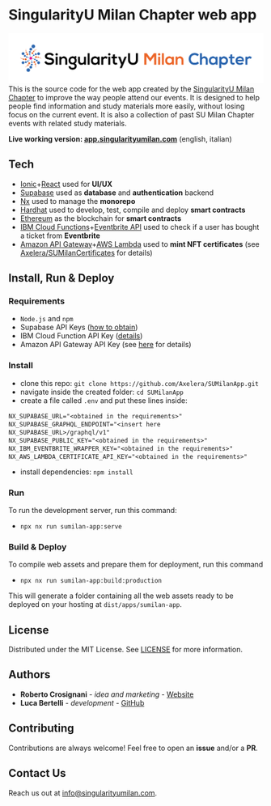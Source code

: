 # SingularityU Milan Chapter web app
![image](apps/sumilan-app/src/assets/images/title-logo.png)
This is the source code for the web app created by the [SingularityU Milan Chapter](https://www.singularityumilan.com/) to improve the way people attend our events.
It is designed to help people find information and study materials more easily, without losing focus on the current event.
It is also a collection of past SU Milan Chapter events with related study materials.

**Live working version: [app.singularityumilan.com](https://app.singularityumilan.com)** (english, italian)

## Tech
- [Ionic](https://ionicframework.com)+[React](https://reactjs.org/) used for **UI/UX**
- [Supabase](https://supabase.io) used as **database** and **authentication** backend
- [Nx](https://nx.dev) used to manage the **monorepo**
- [Hardhat](https://hardhat.org) used to develop, test, compile and deploy **smart contracts**
- [Ethereum](https://ethereum.org) as the blockchain for **smart contracts**
- [IBM Cloud Functions](https://www.ibm.com/cloud/functions)+[Eventbrite API](https://www.eventbrite.com/platform/api) used to check if a user has bought a ticket from **Eventbrite**
- [Amazon API Gateway](https://aws.amazon.com/api-gateway/)+[AWS Lambda](https://aws.amazon.com/lambda/) used to **mint NFT certificates** (see [Axelera/SUMilanCertificates](https://github.com/Axelera/SUMilanCertificates) for details)

## Install, Run & Deploy
### Requirements
- `Node.js` and `npm`
- Supabase API Keys ([how to obtain](https://supabase.io/docs/guides/with-react))
- IBM Cloud Function API Key ([details](cloud-functions/README.md))
- Amazon API Gateway API Key (see [here](https://github.com/Axelera/SUMilanCertificates/blob/master/api/lambda/README.md) for details)

### Install
- clone this repo: `git clone https://github.com/Axelera/SUMilanApp.git`
- navigate inside the created folder: `cd SUMilanApp`
- create a file called `.env` and put these lines inside:
```
NX_SUPABASE_URL="<obtained in the requirements>"
NX_SUPABASE_GRAPHQL_ENDPOINT="<insert here NX_SUPABASE_URL>/graphql/v1"
NX_SUPABASE_PUBLIC_KEY="<obtained in the requirements>"
NX_IBM_EVENTBRITE_WRAPPER_KEY="<obtained in the requirements>"
NX_AWS_LAMBDA_CERTIFICATE_API_KEY="<obtained in the requirements>"
```
- install dependencies: `npm install`

### Run
To run the development server, run this command:
- `npx nx run sumilan-app:serve`

### Build & Deploy
To compile web assets and prepare them for deployment, run this command
- `npx nx run sumilan-app:build:production`

This will generate a folder containing all the web assets ready to be deployed on your hosting at `dist/apps/sumilan-app`.

## License
Distributed under the MIT License. See [LICENSE](LICENSE) for more information.

## Authors
- **Roberto Crosignani** - _idea and marketing_ - [Website](https://www.robertocrosignani.com/)
- **Luca Bertelli** - _development_ - [GitHub](https://github.com/Luca8991/)

## Contributing
Contributions are always welcome! Feel free to open an **issue** and/or a **PR**.

## Contact Us
Reach us out at [info@singularityumilan.com](mailto:info@singularityumilan.com).